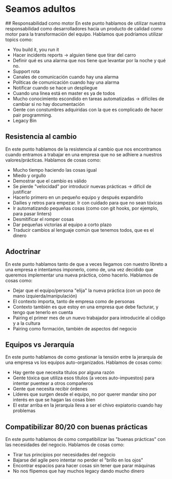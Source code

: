 # Seamos adultos

## Responsabilidad como motor
En este punto hablamos de utilizar nuestra responsabilidad como desarrolladores hacia un producto de calidad como motor para la transformación del equipo. Hablamos que podríamos utilizar topics como:
 - You build it, you run it
 - Hacer incidents reports -> alguien tiene que tirar del carro
 - Definir qué es una alarma que nos tiene que levantar por la noche y qué no.
 - Support rota
 - Canales de comunicación cuando hay una alarma
 - Políticas de comunicación cuando hay una alarma
 - Notificar cuando se hace un despliegue
 - Cuando una línea está en master es ya de todos
 - Mucho conocimiento escondido en tareas automatizadas -> difíciles de cambiar si no hay documentación
 - Gente con constumbres adquiridas con la que es complicado de hacer pair programming.
 - Legacy Bin
 
## Resistencia al cambio
En este punto hablamos de la resistencia al cambio que nos encontramos cuando entramos a trabajar en una empresa que no se adhiere a nuestros valores/prácticas. Hablamos de cosas como:
 - Mucho tiempo haciendo las cosas igual
 - Miedo y orgullo
 - Demostrar que el cambio es válido
 - Se pierde "velocidad" por introducir nuevas prácticas -> difícil de justificar
 - Hacerlo primero en un pequeño equipo y después expandirlo
 - Dailies y retros para empezar. Ir con cuidado para que no sean tóxicas
 - Ir automatizando pequeñas cosas (como con git hooks, por ejemplo, para pasar linters)
 - Desmitificar el romper cosas
 - Dar pequeñas victorias al equipo a corto plazo
 - Traducir cambios al lenguaje común que tenemos todos, que es el dinero
 
## Adoctrinar
En este punto hablamos tanto de que a veces llegamos con nuestro libreto a una empresa e intentamos imponerlo, como de, una vez decidido que queremos implementar una nueva práctica, cómo hacerlo. Hablamos de cosas como:
 - Dejar que el equipo/persona "elija" la nueva práctica (con un poco de mano izquierda/manipulación)
 - El contexto importa, tanto de empresa como de personas
 - Contexto también es que estoy en una empresa que debe facturar, y tengo que tenerlo en cuenta
 - Pairing el primer mes de un nuevo trabajador para introducirle al código y a la cultura
 - Pairing como formación, también de aspectos del negocio
 
## Equipos vs Jerarquía
En este punto hablamos de como gestionar la tensión entre la jerarquía de una empresa vs los equipos auto-organizados. Hablamos de cosas como:
 - Hay gente que necesita títulos por alguna razón
 - Gente tóxica que utiliza esos títulos (a veces auto-impuestos) para intentar puentear a otros compañeros
 - Gente que necesita recibir órdenes
 - Líderes que surgen desde el equipo, no por querer mandar sino por interés en que se hagan las cosas bien
 - El estar arriba en la jerarquía lleva a ser el chivo expiatorio cuando hay problemas
 
## Compatibilizar 80/20 con buenas prácticas
En este punto hablamos de como compatibilizar las "buenas prácticas" con las necesidades del negocio. Hablamos de cosas como:
 - Tirar tus principios por necesidades del negocio
 - Bajarse del agile pero intentar no perder el "brillo en los ojos"
 - Encontrar espacios para hacer cosas sin tener que parar máquinas
 - No nos flipemos que hay muchos legacy dando mucho dinero
